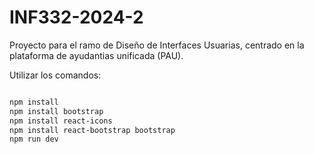 # INF332-2024-2
Proyecto para el ramo de Diseño de Interfaces Usuarias, centrado en la plataforma de ayudantias unificada (PAU).

Utilizar los comandos:
```bash

npm install
npm install bootstrap
npm install react-icons
npm install react-bootstrap bootstrap
npm run dev
